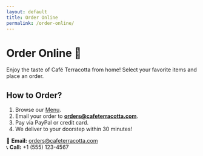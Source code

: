 ```yaml
---
layout: default
title: Order Online
permalink: /order-online/
---
```


# Order Online 🛒
Enjoy the taste of Café Terracotta from home! Select your favorite items and place an order.

## How to Order?
1. Browse our [Menu](/menu/).
2. Email your order to **orders@cafeterracotta.com**.
3. Pay via PayPal or credit card.
4. We deliver to your doorstep within 30 minutes!

📧 **Email:** [orders@cafeterracotta.com](mailto:orders@cafeterracotta.com)  
📞 **Call:** +1 (555) 123-4567  

